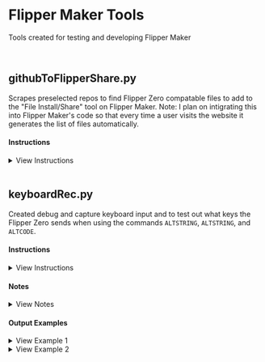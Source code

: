 # Flipper Maker Tools
Tools created for testing and developing Flipper Maker

<br />

## githubToFlipperShare.py
Scrapes preselected repos to find Flipper Zero compatable files to add to the "File Install/Share" tool on Flipper Maker.
Note: I plan on intigrating this into Flipper Maker's code so that every time a user visits the website it generates the list of files automatically.
#### Instructions
<details><summary>View Instructions</summary><p>
	
* Create a folder in the same directory as githubToFlipperShare.py called "sharefiles"
* <ins>Delete all files in your local folder "sharefiles"</ins>
* Add any new repos to the python code that you want it to scrape
* Run the script
* Copy all the files except the "generalShareUrls.txt" to the folder [`sharefiles`](https://github.com/FlipperMaker/flippermaker.github.io/tree/main/sharefiles)
* Copy the text in "generalShareUrls.txt" and replace everything in the file after "##External:" in the file [`generalShareUrls.txt`](https://github.com/FlipperMaker/flippermaker.github.io/blob/main/generalShareUrls.txt)

</p></details>
<br />

## keyboardRec.py
Created debug and capture keyboard input and to test out what keys the Flipper Zero sends when using the commands `ALTSTRING`, `ALTSTRING`, and `ALTCODE`.
#### Instructions 
<details><summary>View Instructions</summary><p>
	
* Python 3.7
* After running the Python code, a log of key commands will be printed to the terminal window.
	
</p></details>

#### Notes 
<details>
<summary>View Notes</summary>
<p>

* `ALTSTRING([int|str]|char)` 
  * Code: `ALTSTRING abc`
  * Output: `abc`
  * Keys Sent (FZ to PC): `[ALT][9][7][/ALT] [ALT][9][8][/ALT] [ALT][9][9][/ALT]`
* `ALTCODE([int|str]|char)`
  * Code: `ALTCODE 1`
  * Output: "1"
  * Keys Sent (FZ to PC): [ALT][4][9][/ALT]
* `ALTCODE([int|str]|char)`
  * Code: `ALTCODE 1 2 3`
  * Output: `1 2 3`
  * Keys Sent (FZ to PC): `[ALT][4][9][/ALT] [ALT][3][2][/ALT] [ALT][5][0][/ALT] [ALT][3][2][/ALT] [ALT][5][1][/ALT]`
* `ALTCHAR(int)`
  * Code: `ALTCHAR 1`
  * Output: `☺`
  * Keys Sent (FZ to PC): `[ALT][1][/ALT]`
  
</p>
</details>

#### Output Examples
<details>
<summary>View Example 1</summary>
<p>
 
```
Alt Code:
	int:97
	hex:61
	str:a
	unicode:a  U+0061
 original:[ALT][9][7][/ALT]
FULL: Parsed_B: 97  (Original: [ALT][9][7][/ALT])

Alt Code:
	int:51
	hex:33
	str:3
	unicode:3  U+0033
 original:[ALT][5][1][/ALT]
FULL: Parsed_B: 51  (Original: [ALT][5][1][/ALT])

```
 
</p>
</details>


<details>
<summary>View Example 2</summary>
<p>
 
Input: `A a very Helpful tool ctrl+c`
```
Parsed_B: A  (Original: [SHIFT][A][/SHIFT])
FULL: Parsed_B: A  (Original: [SHIFT][A][/SHIFT])
 
Parsed_B: a very H  (Original: [BACKSPACE][A][SPACE][V][E][R][Y][SPACE][SHIFT][H][/SHIFT])
FULL: Parsed_B: a very H  (Original: [BACKSPACE][A][SPACE][V][E][R][Y][SPACE][SHIFT][H][/SHIFT])
 
Parsed_B: elpful tool  (Original: [E][L][P][SPACE][F][U][L][SPACE][BACKSPACE][BACKSPACE][BACKSPACE][BACKSPACE][BACKSPACE][F][U][L][SPACE][T][O][O][L])
FULL: Parsed_B: elpful tool  (Original: [E][L][P][SPACE][F][U][L][SPACE][BACKSPACE][BACKSPACE][BACKSPACE][BACKSPACE][BACKSPACE][F][U][L][SPACE][T][O][O][L])
 
Parsed_B: c  (Original: [CTRL][C][/CTRL])
FULL: Parsed_B: c  (Original: [CTRL][C][/CTRL])

```
 
</p>
</details>
